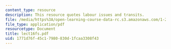 ```yaml
---
content_type: resource
description: This resource quotes labour issues and transits.
file: /media/https%3A/open-learning-course-data-rc.s3.amazonaws.com/1-259j-transit-management-fall-2006/1771d76f45c17980830d1fcaa3308f43_lect16fs.pdf
file_type: application/pdf
resourcetype: Document
title: lect16fs.pdf
uid: 1771d76f-45c1-7980-830d-1fcaa3308f43
---
```

